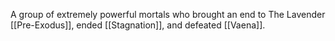 A group of extremely powerful mortals who brought an end to The Lavender [[Pre-Exodus]], ended [[Stagnation]], and defeated [[Vaena]].